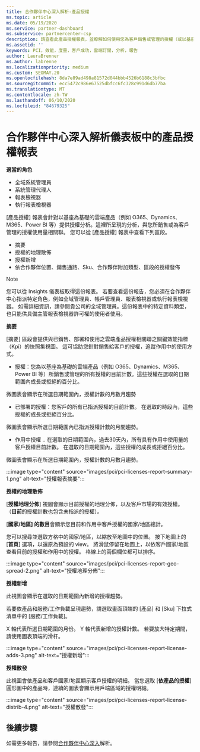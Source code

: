 ```yaml
---
title: 合作夥伴中心深入解析-產品授權
ms.topic: article
ms.date: 05/19/2020
ms.service: partner-dashboard
ms.subservice: partnercenter-csp
description: 請查看此產品授權報表，並瞭解如何使用您為客戶銷售或管理的授權（或以基座為基礎）雲端產品來進行改善。
ms.assetid: ''
keywords: PCI，效能，度量，客戶成功，雲端訂閱，分析，報告
author: LauraBrenner
ms.author: labrenne
ms.localizationpriority: medium
ms.custom: SEOMAY.20
ms.openlocfilehash: 8da7e89ad498a81572d044bbb4526b6188c3bfbc
ms.sourcegitcommit: ecc5472c986e67525dbfcc6fc328c991d6db77ba
ms.translationtype: MT
ms.contentlocale: zh-TW
ms.lasthandoff: 06/10/2020
ms.locfileid: "84679325"
---
```

# <a name="product-licenses-report-in-the-partner-center-insights-dashboard"></a>合作夥伴中心深入解析儀表板中的產品授權報表

**適當的角色**
- 全域系統管理員
- 系統管理代理人
- 報表檢視器
- 執行報表檢視器

[產品授權] 報表會針對以基座為基礎的雲端產品（例如 O365、Dynamics、M365、Power BI 等）提供授權分析。這裡所呈現的分析，與您所銷售或為客戶管理的授權使用量相關聯。 您可以從 [產品授權] 報表中查看下列區段。

- 摘要
- 授權的地理散佈
- 授權新增
- 依合作夥伴位置、銷售通路、Sku、合作夥伴附加類型、區段的授權發佈

 > [!NOTE]
 > 您可以從 Insights 儀表板取得這份報表。 若要查看這份報告，您必須在合作夥伴中心指派特定角色，例如全域管理員、帳戶管理員、報表檢視器或執行報表檢視器。 如需詳細資訊，請參閱貴公司的全域管理員。這份報表中的特定資料類型，也只能供具備主管報表檢視器許可權的使用者使用。

**摘要**

[摘要] 區段會提供與已銷售、部署和使用之雲端產品授權相關聯之關鍵效能指標（Kpi）的快照集視圖。 這可協助您針對銷售給客戶的授權，追蹤作用中的使用方式。

- 授權：您為以基座為基礎的雲端產品（例如 O365、Dynamics、M365、Power BI 等）所銷售或管理的所有授權的目前計數。這些授權在選取的日期範圍內成長或拒絕的百分比。

微圖表會顯示在所選日期範圍內，授權計數的月數月趨勢

- 已部署的授權：您客戶的所有已指派授權的目前計數。
在選取的時段內，這些授權的成長或拒絕百分比。

微圖表會顯示所選日期範圍內已指派授權計數的月間趨勢。

- 作用中授權 .. 在選取的日期範圍內，過去30天內，所有具有作用中使用量的客戶授權目前計數。
在選取的日期範圍內，這些授權的成長或拒絕百分比。

微圖表會顯示在所選日期範圍內，授權計數的月數月趨勢。

:::image type="content" source="images/pci/pci-licenses-report-summary-1.png" alt-text="授權報表摘要":::

**授權的地理散佈**

[**授權地理分佈**] 視圖會顯示目前授權的地理分佈，以及客戶市場的有效授權。 （**目前**的授權計數也包含未指派的授權）。

[**國家/地區] 的數目**會顯示您目前和作用中客戶授權的國家/地區總計。

您可以搜尋並選取方格中的國家/地區，以縮放至地圖中的位置。 按下地圖上的 [**首頁**] 選項，以還原為預設的 view。 將滑鼠停留在地圖上，以依客戶國家/地區查看目前的授權和作用中的授權。 格線上的兩個欄位都可以排序。

:::image type="content" source="images/pci/pci-licenses-report-geo-spread-2.png" alt-text="授權地理分佈":::

**授權新增**

此視圖會顯示在選取的日期範圍內新增的授權趨勢。 

若要依產品和服務/工作負載呈現趨勢，請選取畫面頂端的 [產品] 和 [Sku] 下拉式清單中的 [服務/工作負載]。

X 軸代表所選日期範圍的月份。 Y 軸代表新增的授權計數。 若要放大特定期間，請使用圖表頂端的滑杆。

:::image type="content" source="images/pci/pci-licenses-report-license-adds-3.png" alt-text="授權新增":::

**授權散發**

此視圖會依產品和客戶國家/地區顯示客戶授權的明細。 當您選取 [**依產品的授權**] 圓形圖中的產品時，連續的圖表會顯示用戶端區域的授權明細。

:::image type="content" source="images/pci/pci-licenses-report-license-distrib-4.png" alt-text="授權散發":::

## <a name="next-steps"></a>後續步驟

如需更多報告，請參閱[合作夥伴中心深入](partner-center-insights.md)解析。
